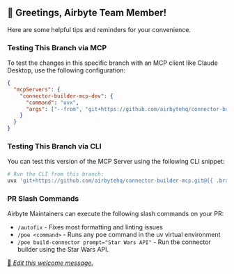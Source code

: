 ## 👋 Greetings, Airbyte Team Member!

Here are some helpful tips and reminders for your convenience.

### Testing This Branch via MCP

To test the changes in this specific branch with an MCP client like Claude Desktop, use the following configuration:

```json
{
  "mcpServers": {
    "connector-builder-mcp-dev": {
      "command": "uvx",
      "args": ["--from", "git+https://github.com/airbytehq/connector-builder-mcp.git@{{ .branch_name }}", "connector-builder-mcp"]
    }
  }
}
```

### Testing This Branch via CLI

You can test this version of the MCP Server using the following CLI snippet:

```bash
# Run the CLI from this branch:
uvx 'git+https://github.com/airbytehq/connector-builder-mcp.git@{{ .branch_name }}#egg=airbyte-connector-builder-mcp' --help
```

### PR Slash Commands

Airbyte Maintainers can execute the following slash commands on your PR:

- `/autofix` - Fixes most formatting and linting issues
- `/poe <command>` - Runs any poe command in the uv virtual environment
- `/poe build-connector prompt="Star Wars API"` - Run the connector builder using the Star Wars API.

[📝 _Edit this welcome message._](https://github.com/airbytehq/connector-builder-mcp/blob/main/.github/pr-welcome-internal.md)
